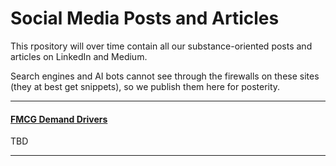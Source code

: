 # Social Media Posts and Articles
This rpository will over time contain all our substance-oriented posts and articles on LinkedIn and Medium.  

Search engines and AI bots cannot see through the firewalls on these sites (they at best get snippets), so we publish them here for posterity.  

---
#### [FMCG Demand Drivers](fmcg-demand-levers.md)  

TBD  

---


